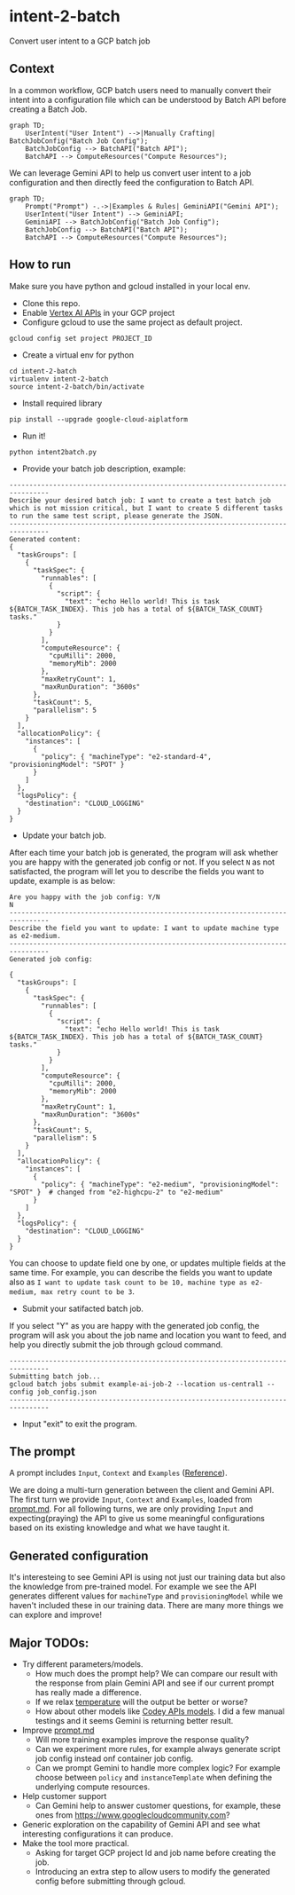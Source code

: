 # intent-2-batch
Convert user intent to a GCP batch job

## Context
In a common workflow, GCP batch users need to manually convert their intent into a configuration file which can be understood by Batch API before creating a Batch Job.

```mermaid
graph TD;
    UserIntent("User Intent") -->|Manually Crafting| BatchJobConfig("Batch Job Config");
    BatchJobConfig --> BatchAPI("Batch API");
    BatchAPI --> ComputeResources("Compute Resources");
```

We can leverage Gemini API to help us convert user intent to a job configuration and then directly feed the configuration to Batch API.

```mermaid
graph TD;
    Prompt("Prompt") -.->|Examples & Rules| GeminiAPI("Gemini API");
    UserIntent("User Intent") --> GeminiAPI;
    GeminiAPI --> BatchJobConfig("Batch Job Config");
    BatchJobConfig --> BatchAPI("Batch API");
    BatchAPI --> ComputeResources("Compute Resources");
```
## How to run
Make sure you have python and gcloud installed in your local env.

* Clone this repo. 
* Enable [Vertex AI APIs](https://cloud.google.com/vertex-ai/docs/start/cloud-environment#enable_vertexai_apis) in your GCP project
* Configure gcloud to use the same project as default project.
```
gcloud config set project PROJECT_ID
```
* Create a virtual env for python
```
cd intent-2-batch
virtualenv intent-2-batch
source intent-2-batch/bin/activate
```
* Install required library
```
pip install --upgrade google-cloud-aiplatform
```
* Run it!
```
python intent2batch.py
```
* Provide your batch job description, example:
```
--------------------------------------------------------------------------------
Describe your desired batch job: I want to create a test batch job which is not mission critical, but I want to create 5 different tasks to run the same test script, please generate the JSON.
--------------------------------------------------------------------------------
Generated content:
{
  "taskGroups": [
    {
      "taskSpec": {
        "runnables": [
          {
            "script": {
              "text": "echo Hello world! This is task ${BATCH_TASK_INDEX}. This job has a total of ${BATCH_TASK_COUNT} tasks."
            }
          }
        ],
        "computeResource": {
          "cpuMilli": 2000,
          "memoryMib": 2000
        },
        "maxRetryCount": 1,
        "maxRunDuration": "3600s"
      },
      "taskCount": 5,
      "parallelism": 5
    }
  ],
  "allocationPolicy": {
    "instances": [
      {
        "policy": { "machineType": "e2-standard-4", "provisioningModel": "SPOT" }
      }
    ]
  },
  "logsPolicy": {
    "destination": "CLOUD_LOGGING"
  }
}
```

* Update your batch job.

After each time your batch job is generated, the program will ask whether you are happy with the generated job config or not. If you select `N` as not satisfacted, the program will let you to describe the fields you want to update, example is as below:
```
Are you happy with the job config: Y/N
N
--------------------------------------------------------------------------------
Describe the field you want to update: I want to update machine type as e2-medium.
--------------------------------------------------------------------------------
Generated job config:

{
  "taskGroups": [
    {
      "taskSpec": {
        "runnables": [
          {
            "script": {
              "text": "echo Hello world! This is task ${BATCH_TASK_INDEX}. This job has a total of ${BATCH_TASK_COUNT} tasks."
            }
          }
        ],
        "computeResource": {
          "cpuMilli": 2000,
          "memoryMib": 2000
        },
        "maxRetryCount": 1,
        "maxRunDuration": "3600s"
      },
      "taskCount": 5,
      "parallelism": 5
    }
  ],
  "allocationPolicy": {
    "instances": [
      {
        "policy": { "machineType": "e2-medium", "provisioningModel": "SPOT" }  # changed from "e2-highcpu-2" to "e2-medium"
      }
    ]
  },
  "logsPolicy": {
    "destination": "CLOUD_LOGGING"
  }
}
```

You can choose to update field one by one, or updates multiple fields at the same time. For example, you can describe the fields you want to update also as `I want to update task count to be 10, machine type as e2-medium, max retry count to be 3`.

* Submit your satifacted batch job.

If you select "Y" as you are happy with the generated job config, the program will ask you about the job name and location you want to feed, and help you directly submit the job through gcloud command.

```
--------------------------------------------------------------------------------
Submitting batch job...
gcloud batch jobs submit example-ai-job-2 --location us-central1 --config job_config.json
--------------------------------------------------------------------------------
```
* Input "exit" to exit the program.

## The prompt

A prompt includes `Input`, `Context` and `Examples` ([Reference](https://cloud.google.com/vertex-ai/docs/generative-ai/learn/introduction-prompt-design#context)). 

We are doing a multi-turn generation between the client and Gemini API. The first turn we provide `Input`, `Context` and `Examples`, loaded from [prompt.md](./prompt.md). For all following turns, we are only providing `Input` and expecting(praying) the API to give us some meaningful configurations based on its existing knowledge and what we have taught it.

## Generated configuration

It's interesteing to see Gemini API is using not just our training data but also the knowledge from pre-trained model. For example we see the API generates different values for `machineType` and `provisioningModel` while we haven't included these in our training data. There are many more things we can explore and improve!

## Major TODOs:
* Try different parameters/models.
  * How much does the prompt help? We can compare our result with the response from plain Gemini API and see if our current prompt has really made a difference.  
  * If we relax [temperature](./intent2batch.py#L13) will the output be better or worse?
  * How about other models like [Codey APIs models](https://cloud.google.com/vertex-ai/docs/generative-ai/learn/models#codey-models). I did a few manual testings and it seems Gemini is returning better result.
* Improve [prompt.md](./prompt.md)
  * Will more training examples improve the response quality?
  * Can we experiment more rules, for example always generate script job config instead onf container job config.
  * Can we prompt Gemini to handle more complex logic? For example choose between `policy` and `instanceTemplate` when defining the underlying compute resources.
* Help customer support
  * Can Gemini help to answer customer questions, for example, these ones from https://www.googlecloudcommunity.com?
* Generic exploration on the capability of Gemini API and see what interesting configurations it can produce.
* Make the tool more practical.
  * Asking for target GCP project Id and job name before creating the job.
  * Introducing an extra step to allow users to modify the generated config before submitting through gcloud.

